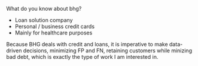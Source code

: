 What do you know about bhg?

- Loan solution company
- Personal / business credit cards
- Mainly for healthcare purposes

Because BHG deals with credit and loans, it is imperative to make data-driven decisions, minimizing FP and FN, retaining customers while minizing bad debt, which is exactly the type of work I am interested in.


